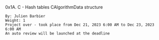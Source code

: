 0x1A. C - Hash tables
CAlgorithmData structure

    By: Julien Barbier
    Weight: 1
    Project over - took place from Dec 21, 2023 6:00 AM to Dec 23, 2023 6:00 AM
    An auto review will be launched at the deadline